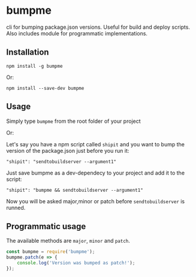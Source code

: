 # bumpme
cli for bumping package.json versions. Useful for build and deploy scripts. Also includes module for programmatic implementations.

## Installation
```
npm install -g bumpme
```
Or:
```
npm install --save-dev bumpme
```

## Usage
Simply type `bumpme` from the root folder of your project

Or:

Let's say you have a npm script called `shipit` and you want to bump the version of the package.json just before you run it:

`"shipit": "sendtobuildserver --argument1"`

Just save bumpme as a dev-dependecy to your project and add it to the script:

`"shipit": "bumpme && sendtobuildserver --argument1"`

Now you will be asked major,minor or patch before `sendtobuildserver` is runned.

## Programmatic usage
The available methods are `major`, `minor` and `patch`.
```javascript
const bumpme = require('bumpme');
bumpme.patch(e => {
    console.log('Version was bumped as patch!');
});
```
